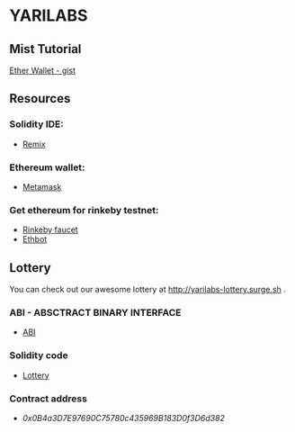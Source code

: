 # YARILABS 

## Mist Tutorial

[Ether Wallet - gist ](https://gist.github.com/emanuel/6d5dc064b2f26e1b397191854ed04d89)

## Resources

### Solidity IDE:
- [Remix](https://remix.ethereum.org)

### Ethereum wallet:
- [Metamask](https://metamask.io)

### Get ethereum for rinkeby testnet:
- [Rinkeby faucet](https://faucet.rinkeby.io)
- [Ethbot](https://t.me/ethbot)


## Lottery 

You can check out our awesome lottery at http://yarilabs-lottery.surge.sh .

### ABI - ABSCTRACT BINARY INTERFACE 
- [ABI](https://github.com/realyarilabs/blockchain_workshop_ipvc/blob/master/Lottery/src/abi.json)

### Solidity code
- [Lottery](https://github.com/realyarilabs/blockchain_workshop_ipvc/blob/master/Lottery/src/Lottery.sol)

### Contract address 
- *0x0B4a3D7E97690C75780c435969B183D0f3D6d382*
